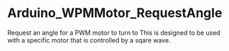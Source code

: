 # Arduino_WPMMotor_RequestAngle
Request an angle for a PWM motor to turn to
This is designed to be used with a specific motor that is controlled by a sqare wave.

